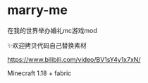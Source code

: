 # marry-me

在我的世界举办婚礼mc游戏mod

✨欢迎拷贝代码自己替换素材

https://www.bilibili.com/video/BV1sY4y1x7xN/

Minecraft 1.18 + fabric
